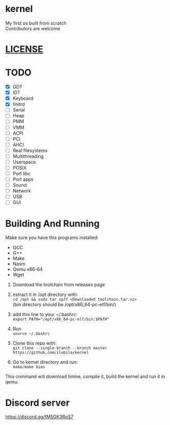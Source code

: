 # kernel
My first os built from scratch<br />
Contributors are welcome

# [LICENSE](LICENSE)

# TODO

- [x] GDT
- [x] IDT
- [x] Keyboard
- [x] Iinitrd
- [ ] Serial
- [ ] Heap
- [ ] PMM
- [ ] VMM
- [ ] ACPI
- [ ] PCI
- [ ] AHCI
- [ ] Real filesystems
- [ ] Multithreading
- [ ] Userspace
- [ ] POSIX
- [ ] Port libc
- [ ] Port apps
- [ ] Sound
- [ ] Network
- [ ] USB
- [ ] GUI

# Building And Running

Make sure you have this programs installed:
* GCC
* G++
* Make
* Nasm
* Qemu x86-64
* Wget

1. Download the toolchain from releases page

2. extract it in /opt directory with:<br />
``cd /opt && sudo tar xpJf <Downloaded toolchain.tar.xz>``<br />
(bin directory should be /opt/x86_64-pc-elf/bin/)

3. add this line to your ~/.bashrc:<br />
``export PATH="/opt/x86_64-pc-elf/bin:$PATH"``

4. Run<br />``source ~/.bashrc``

5. Clone this repo with:<br />
``git clone --single-branch --branch master https://github.com/ilobilo/kernel``

6. Go to kernel directory and run:<br />
``make/make bios``

This command will download limine, compile it, build the kernel and run it in qemu.

# Discord server
https://discord.gg/fM5GK3RpS7

